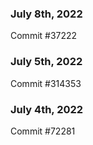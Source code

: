 ### July 8th, 2022

Commit #37222

### July 5th, 2022

Commit #314353


### July 4th, 2022

Commit #72281
